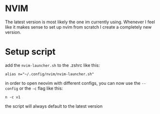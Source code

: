 # NVIM

The latest version is most likely the one im currently using.
Whenever I feel like it makes sense to set up nvim from scratch I create a completely new version.

# Setup script
add the `nvim-launcher.sh` to the .zshrc like this: 
```
alias n="~/.config/nvim/nvim-launcher.sh"
```

in order to open neovim with different configs, you can now use the `--config` or the `-c` flag like this:
```
n -c v1
```

the script will always default to the latest version
